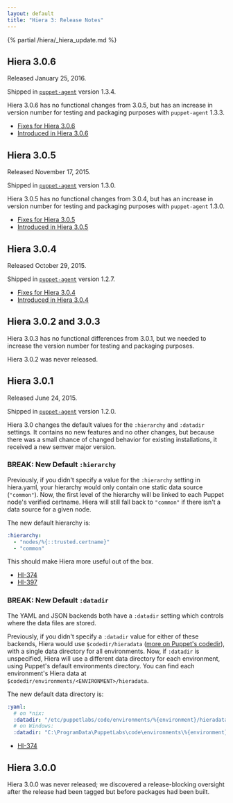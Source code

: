 ```yaml
---
layout: default
title: "Hiera 3: Release Notes"
---
```


[puppet-agent]: /puppet/4.2/reference/about_agent.html

{% partial /hiera/_hiera_update.md %}

## Hiera 3.0.6

Released January 25, 2016.

Shipped in [`puppet-agent`][puppet-agent] version 1.3.4.

Hiera 3.0.6 has no functional changes from 3.0.5, but has an increase in version number for testing and packaging purposes with `puppet-agent` 1.3.3.

* [Fixes for Hiera 3.0.6](https://tickets.puppetlabs.com/browse/HI-486?jql=fixVersion%20%3D%20%27HI%203.0.6%27)
* [Introduced in Hiera 3.0.6](https://tickets.puppetlabs.com/issues/?jql=affectedVersion%20%3D%20%27HI%203.0.6%27)

## Hiera 3.0.5

Released November 17, 2015.

Shipped in [`puppet-agent`][puppet-agent] version 1.3.0.

Hiera 3.0.5 has no functional changes from 3.0.4, but has an increase in version number for testing and packaging purposes with `puppet-agent` 1.3.0.

* [Fixes for Hiera 3.0.5](https://tickets.puppetlabs.com/issues/?filter=16113)
* [Introduced in Hiera 3.0.5](https://tickets.puppetlabs.com/issues/?filter=16112)

## Hiera 3.0.4

Released October 29, 2015.

Shipped in [`puppet-agent`][puppet-agent] version 1.2.7.

* [Fixes for Hiera 3.0.4](https://tickets.puppetlabs.com/issues/?filter=15772)
* [Introduced in Hiera 3.0.4](https://tickets.puppetlabs.com/issues/?filter=15340)

<a id="hiera-302"></a><a id="hiera-303"></a>

## Hiera 3.0.2 and 3.0.3

Hiera 3.0.3 has no functional differences from 3.0.1, but we needed to increase the version number for testing and packaging purposes.

Hiera 3.0.2 was never released.

## Hiera 3.0.1

Released June 24, 2015.

Shipped in [`puppet-agent`][puppet-agent] version 1.2.0.

Hiera 3.0 changes the default values for the `:hierarchy` and `:datadir` settings. It contains no new features and no other changes, but because there was a small chance of changed behavior for existing installations, it received a new semver major version.

### BREAK: New Default `:hierarchy`

Previously, if you didn't specify a value for the `:hierarchy` setting in hiera.yaml, your hierarchy would only contain one static data source (`"common"`). Now, the first level of the hierarchy will be linked to each Puppet node's verified certname. Hiera will still fall back to `"common"` if there isn't a data source for a given node.

The new default hierarchy is:

~~~ yaml
:hierarchy:
  - "nodes/%{::trusted.certname}"
  - "common"
~~~

This should make Hiera more useful out of the box.

* [HI-374](https://tickets.puppetlabs.com/browse/HI-374)
* [HI-397](https://tickets.puppetlabs.com/browse/HI-397)

### BREAK: New Default `:datadir`

The YAML and JSON backends both have a `:datadir` setting which controls where the data files are stored.

Previously, if you didn't specify a `:datadir` value for either of these backends, Hiera would use `$codedir/hieradata` ([more on Puppet's codedir](/puppet/latest/reference/dirs_codedir.html)), with a single data directory for all environments. Now, if `:datadir` is unspecified, Hiera will use a different data directory for each environment, using Puppet's default environments directory. You can find each environment's Hiera data at `$codedir/environments/<ENVIRONMENT>/hieradata`.

The new default data directory is:

~~~ yaml
:yaml:
  # on *nix:
  :datadir: "/etc/puppetlabs/code/environments/%{environment}/hieradata"
  # on Windows:
  :datadir: "C:\ProgramData\PuppetLabs\code\environments\%{environment}\hieradata"
~~~

* [HI-374](https://tickets.puppetlabs.com/browse/HI-374)

## Hiera 3.0.0

Hiera 3.0.0 was never released; we discovered a release-blocking oversight after the release had been tagged but before packages had been built.
